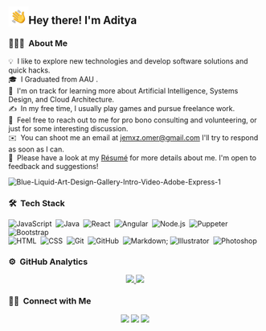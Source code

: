 <img alt="Night Coding" src="./assets/Hand%20Wave.gif" width='40' align="left"/><h2>Hey there! I'm Aditya</h2>

<!-- ## 👋 &nbsp;Hey there! I'm Jemail Omer -->

### 👨🏻‍💻 &nbsp;About Me

💡 &nbsp;I like to explore new technologies and develop software solutions and quick hacks.\
🎓 &nbsp;I Graduated from AAU .\
🌱 &nbsp;I'm on track for learning more about Artificial Intelligence, Systems Design, and Cloud Architecture.\
✍️ &nbsp;In my free time, I usually play games and pursue freelance work.\
💬 &nbsp;Feel free to reach out to me for pro bono consulting and volunteering, or just for some interesting discussion.\
✉️ &nbsp;You can shoot me an email at jemxz.omer@gmail.com I'll try to respond as soon as I can.\
📄 &nbsp;Please have a look at my [Résumé](https://www.jemail.dev) for more details about me. I'm open to feedback and suggestions!

<img src="https://i.ibb.co/SQy4Bb3/Blue-Liquid-Art-Design-Gallery-Intro-Video-Adobe-Express-1.gif" alt="Blue-Liquid-Art-Design-Gallery-Intro-Video-Adobe-Express-1" border="0">

### 🛠 &nbsp;Tech Stack

![JavaScript](https://img.shields.io/badge/-JavaScript-05122A?style=flat&logo=javascript)&nbsp;
![Java](https://img.shields.io/badge/-Java-05122A?style=flat&logo=Java&logoColor=FFA518)&nbsp;
![React](https://img.shields.io/badge/-React-05122A?style=flat&logo=react)&nbsp;
![Angular](https://img.shields.io/badge/-Angular-DD0031?style=flat&logo=angular)&nbsp;
![Node.js](https://img.shields.io/badge/-Node.js-05122A?style=flat&logo=node.js)&nbsp;
![Puppeter](https://img.shields.io/badge/-Puppeteer-40B5A4?style=flat&logo=puppeteer)&nbsp;
![Bootstrap](https://img.shields.io/badge/-Bootstrap-05122A?style=flat&logo=bootstrap&logoColor=563D7C)\
![HTML](https://img.shields.io/badge/-HTML-05122A?style=flat&logo=HTML5)&nbsp;
![CSS](https://img.shields.io/badge/-CSS-05122A?style=flat&logo=CSS3&logoColor=1572B6)&nbsp;
![Git](https://img.shields.io/badge/-Git-05122A?style=flat&logo=git)&nbsp;
![GitHub](https://img.shields.io/badge/-GitHub-05122A?style=flat&logo=github)&nbsp;
![Markdown](https://img.shields.io/badge/-Markdown-05122A?style=flat&logo=markdown);
![Illustrator](https://img.shields.io/badge/-Illustrator-05122A?style=flat&logo=adobe-illustrator)&nbsp;
![Photoshop](https://img.shields.io/badge/-Photoshop-05122A?style=flat&logo=adobe-photoshop)&nbsp;

### ⚙️ &nbsp;GitHub Analytics

<p align="center">
<a href="https://github.com/jemxz">
  <img height="180em" src="https://github-readme-stats-eight-theta.vercel.app/api?username=jemxz&show_icons=true&theme=algolia&include_all_commits=true&count_private=true"/>
  <img height="180em" src="https://github-readme-stats-eight-theta.vercel.app/api/top-langs/?username=jemxz&layout=compact&langs_count=8&theme=algolia"/>
</a>
</p>

### 🤝🏻 &nbsp;Connect with Me

<p align="center">
<a href="https://www.jemail.dev"><img src="https://img.shields.io/badge/-jemail.dev-3423A6?style=flat&logo=Google-Chrome&logoColor=white"/></a>
<a href="https://www.linkedin.com/in/jemail-omer-7b72a6136/"><img src="https://img.shields.io/badge/-Jemail%20Omer-0077B5?style=flat&logo=Linkedin&logoColor=white"></a>
<a href="mailto:jemxz.omer@gmail.com"><img src="https://img.shields.io/badge/-jemxz.omer@gmail.com-D14836?style=flat&logo=Gmail&logoColor=white"/></a>
</p>
